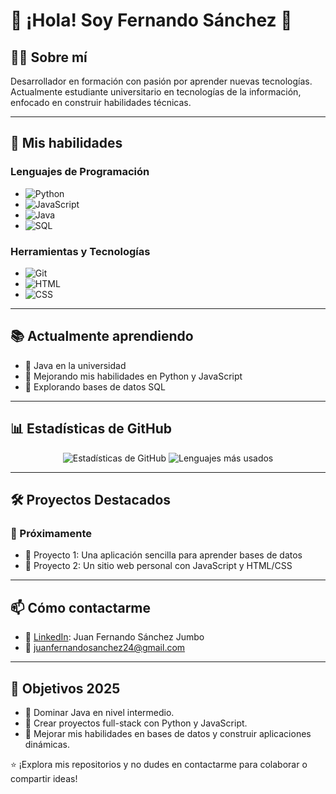 # 👋 ¡Hola! Soy Fernando Sánchez 🌟

## 👨‍💻 Sobre mí
Desarrollador en formación con pasión por aprender nuevas tecnologías. Actualmente estudiante universitario en tecnologías de la información, enfocado en construir habilidades técnicas.

---

## 🚀 Mis habilidades

### Lenguajes de Programación
- ![Python](https://img.shields.io/badge/Python-Intermedio-blue?style=flat-square&logo=python)
- ![JavaScript](https://img.shields.io/badge/JavaScript-Intermedio-yellow?style=flat-square&logo=javascript)
- ![Java](https://img.shields.io/badge/Java-Principiante-orange?style=flat-square&logo=java)
- ![SQL](https://img.shields.io/badge/SQL-Básico-lightgrey?style=flat-square&logo=mysql)

### Herramientas y Tecnologías
- ![Git](https://img.shields.io/badge/Git-Básico-orange?style=flat-square&logo=git)
- ![HTML](https://img.shields.io/badge/HTML-Básico-orange?style=flat-square&logo=html5)
- ![CSS](https://img.shields.io/badge/CSS-Básico-blue?style=flat-square&logo=css3)

---

## 📚 Actualmente aprendiendo
- 📘 Java en la universidad
- 📙 Mejorando mis habilidades en Python y JavaScript
- 📗 Explorando bases de datos SQL

---

## 📊 Estadísticas de GitHub
<div align="center">
  <img src="https://github-readme-stats.vercel.app/api?username=JFSJ25&show_icons=true&theme=radical" alt="Estadísticas de GitHub">
  <img src="https://github-readme-stats.vercel.app/api/top-langs/?username=JFSJ25&layout=compact&theme=radical" alt="Lenguajes más usados">
</div>

---

## 🛠️ Proyectos Destacados
### 🌟 Próximamente
- 🎯 Proyecto 1: Una aplicación sencilla para aprender bases de datos
- 🎯 Proyecto 2: Un sitio web personal con JavaScript y HTML/CSS

---

## 📫 Cómo contactarme
- 💼 [LinkedIn](https://www.linkedin.com/in/juan-fernando-sánchez-jumbo-645601326): Juan Fernando Sánchez Jumbo
- 📧 [juanfernandosanchez24@gmail.com](mailto:juanfernandosanchez24@gmail.com)

---

## 🌱 Objetivos 2025
- 🚀 Dominar Java en nivel intermedio.
- 🚀 Crear proyectos full-stack con Python y JavaScript.
- 🚀 Mejorar mis habilidades en bases de datos y construir aplicaciones dinámicas.

⭐️ ¡Explora mis repositorios y no dudes en contactarme para colaborar o compartir ideas!
